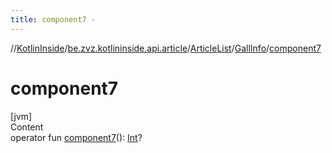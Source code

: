 ```yaml
---
title: component7 -
---
```

//[KotlinInside](../../../index.md)/[be.zvz.kotlininside.api.article](../../index.md)/[ArticleList](../index.md)/[GallInfo](index.md)/[component7](component7.md)



# component7  
[jvm]  
Content  
operator fun [component7](component7.md)(): [Int](https://kotlinlang.org/api/latest/jvm/stdlib/kotlin/-int/index.html)?  



